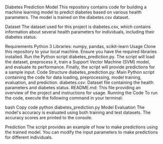 Diabetes Prediction Model
This repository contains code for building a machine learning model to predict diabetes based on various health parameters. The model is trained on the diabetes.csv dataset.

Dataset
The dataset used for this project is diabetes.csv, which contains information about several health parameters for individuals, including their diabetes status.

Requirements
Python 3
Libraries: numpy, pandas, scikit-learn
Usage
Clone this repository to your local machine.
Ensure you have the required libraries installed.
Run the Python script diabetes_prediction.py.
The script will load the dataset, preprocess it, train a Support Vector Machine (SVM) model, and evaluate its performance.
Finally, the script will provide predictions for a sample input.
Code Structure
diabetes_prediction.py: Main Python script containing the code for data loading, preprocessing, model training, evaluation, and prediction.
diabetes.csv: Dataset file containing the health parameters and diabetes status.
README.md: This file providing an overview of the project and instructions for usage.
Running the Code
To run the code, execute the following command in your terminal:

bash
Copy code
python diabetes_prediction.py
Model Evaluation
The model's accuracy is evaluated using both training and test datasets. The accuracy scores are printed to the console.

Prediction
The script provides an example of how to make predictions using the trained model. You can modify the input parameters to make predictions for different individuals.

